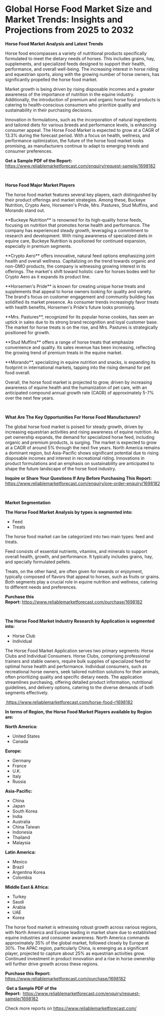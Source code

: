 <p><h1>Global Horse Food Market Size and Market Trends: Insights and Projections from 2025 to 2032</h1></p><p><strong>Horse Food Market Analysis and Latest Trends</strong></p>
<p><p>Horse food encompasses a variety of nutritional products specifically formulated to meet the dietary needs of horses. This includes grains, hay, supplements, and specialized feeds designed to support their health, performance, and overall well-being. The increasing interest in horse riding and equestrian sports, along with the growing number of horse owners, has significantly propelled the horse food market.</p><p>Market growth is being driven by rising disposable incomes and a greater awareness of the importance of nutrition in the equine industry. Additionally, the introduction of premium and organic horse food products is catering to health-conscious consumers who prioritize quality and sustainability in their purchasing decisions.</p><p>Innovation in formulations, such as the incorporation of natural ingredients and tailored diets for various breeds and performance levels, is enhancing consumer appeal. The Horse Food Market is expected to grow at a CAGR of 13.3% during the forecast period. With a focus on health, wellness, and performance optimization, the future of the horse food market looks promising, as manufacturers continue to adapt to emerging trends and consumer preferences.</p></p>
<p><strong>Get a Sample PDF of the Report:&nbsp;</strong> <a href="https://www.reliablemarketforecast.com/enquiry/request-sample/1698182?utm_campaign=3078&utm_medium=2&utm_source=Github&utm_content=ia&utm_term=04042025&utm_id=horse-food">https://www.reliablemarketforecast.com/enquiry/request-sample/1698182</a></p>
<p>&nbsp;</p>
<p><strong>Horse Food Major Market Players</strong></p>
<p><p>The horse food market features several key players, each distinguished by their product offerings and market strategies. Among these, Buckeye Nutrition, Crypto Aero, Horsemen's Pride, Mrs. Pastures, Stud Muffins, and Morando stand out.</p><p>**Buckeye Nutrition** is renowned for its high-quality horse feeds, focusing on nutrition that promotes horse health and performance. The company has experienced steady growth, leveraging a commitment to research and development. With rising awareness of specialized diets in equine care, Buckeye Nutrition is positioned for continued expansion, especially in premium segments.</p><p>**Crypto Aero** offers innovative, natural feed options emphasizing joint health and overall wellness. Capitalizing on the trend towards organic and non-GMO products, the company is witnessing growing interest in its offerings. The market's shift toward holistic care for horses bodes well for Crypto Aero as it expands its product line.</p><p>**Horsemen's Pride** is known for creating unique horse treats and supplements that appeal to horse owners looking for quality and variety. The brand's focus on customer engagement and community building has solidified its market presence. As consumer trends increasingly favor treats with health benefits, Horsemen's Pride's future looks promising.</p><p>**Mrs. Pastures**, recognized for its popular horse cookies, has seen an uptick in sales due to its strong brand recognition and loyal customer base. The market for horse treats is on the rise, and Mrs. Pastures is strategically positioned for growth.</p><p>**Stud Muffins** offers a range of horse treats that emphasize convenience and quality. Its sales revenue has been increasing, reflecting the growing trend of premium treats in the equine market.</p><p>**Morando**, specializing in equine nutrition and snacks, is expanding its footprint in international markets, tapping into the rising demand for pet food overall.</p><p>Overall, the horse food market is projected to grow, driven by increasing awareness of equine health and the humanization of pet care, with an anticipated compound annual growth rate (CAGR) of approximately 5-7% over the next few years.</p></p>
<p>&nbsp;</p>
<p><strong>What Are The Key Opportunities For Horse Food Manufacturers?</strong></p>
<p><p>The global horse food market is poised for steady growth, driven by increasing equestrian activities and rising awareness of equine nutrition. As pet ownership expands, the demand for specialized horse feed, including organic and premium products, is surging. The market is expected to grow at a CAGR of around 5% through the next five years. North America remains a dominant region, but Asia-Pacific shows significant potential due to rising disposable incomes and interest in recreational riding. Innovations in product formulations and an emphasis on sustainability are anticipated to shape the future landscape of the horse food industry.</p></p>
<p><strong>Inquire or Share Your Questions If Any Before Purchasing This Report:</strong> <a href="https://www.reliablemarketforecast.com/enquiry/pre-order-enquiry/1698182?utm_campaign=3078&utm_medium=2&utm_source=Github&utm_content=ia&utm_term=04042025&utm_id=horse-food">https://www.reliablemarketforecast.com/enquiry/pre-order-enquiry/1698182</a></p>
<p>&nbsp;</p>
<p><strong>Market Segmentation</strong></p>
<p><strong>The Horse Food Market Analysis by types is segmented into:</strong></p>
<p><ul><li>Feed</li><li>Treats</li></ul></p>
<p><p>The horse food market can be categorized into two main types: feed and treats. </p><p>Feed consists of essential nutrients, vitamins, and minerals to support overall health, growth, and performance. It typically includes grains, hay, and specially formulated pellets. </p><p>Treats, on the other hand, are often given for rewards or enjoyment, typically composed of flavors that appeal to horses, such as fruits or grains. Both segments play a crucial role in equine nutrition and wellness, catering to different needs and preferences.</p></p>
<p><strong>Purchase this Report:&nbsp;</strong><a href="https://www.reliablemarketforecast.com/purchase/1698182?utm_campaign=3078&utm_medium=2&utm_source=Github&utm_content=ia&utm_term=04042025&utm_id=horse-food">https://www.reliablemarketforecast.com/purchase/1698182</a></p>
<p>&nbsp;</p>
<p><strong>The Horse Food Market Industry Research by Application is segmented into:</strong></p>
<p><ul><li>Horse Club</li><li>Individual</li></ul></p>
<p><p>The Horse Food Market Application serves two primary segments: Horse Clubs and Individual Consumers. Horse Clubs, comprising professional trainers and stable owners, require bulk supplies of specialized feed for optimal horse health and performance. Individual consumers, such as recreational horse owners, seek tailored nutrition solutions for their animals, often prioritizing quality and specific dietary needs. The application streamlines purchasing, offering detailed product information, nutritional guidelines, and delivery options, catering to the diverse demands of both segments effectively.</p></p>
<p><a href="https://www.reliablemarketforecast.com/horse-food-r1698182?utm_campaign=3078&utm_medium=2&utm_source=Github&utm_content=ia&utm_term=04042025&utm_id=horse-food">&nbsp;https://www.reliablemarketforecast.com/horse-food-r1698182</a></p>
<p><strong>In terms of Region, the Horse Food Market Players available by Region are:</strong></p>
<p>
    <p> <strong> North America: </strong>
        <ul>
            <li>United States</li>
            <li>Canada</li>
        </ul>
        </p> 
    <p> <strong> Europe: </strong>
        <ul>
            <li>Germany</li>
            <li>France</li>
            <li>U.K.</li>
            <li>Italy</li>
            <li>Russia</li>
        </ul>
        </p> 
    <p> <strong> Asia-Pacific: </strong>
        <ul>
            <li>China</li>
            <li>Japan</li>
            <li>South Korea</li>
            <li>India</li>
            <li>Australia</li>
            <li>China Taiwan</li>
            <li>Indonesia</li>
            <li>Thailand</li>
            <li>Malaysia</li>
        </ul>
        </p> 
    <p> <strong> Latin America: </strong>
        <ul>
            <li>Mexico</li>
            <li>Brazil</li>
            <li>Argentina Korea</li>
            <li>Colombia</li>
        </ul>
        </p> 
    <p> <strong> Middle East & Africa: </strong>
        <ul>
            <li>Turkey</li>
            <li>Saudi</li>
            <li>Arabia</li>
            <li>UAE</li>
            <li>Korea</li>
        </ul>
    </p>
    </p>
<p><p>The horse food market is witnessing robust growth across various regions, with North America and Europe leading in market share due to established equine industries and consumer awareness. North America commands approximately 35% of the global market, followed closely by Europe at 30%. The APAC region, particularly China, is emerging as a significant player, projected to capture about 25% as equestrian activities grow. Continued investment in product innovation and a rise in horse ownership will further drive growth across these regions.</p></p>
<p><strong>Purchase this Report: </strong><a href="https://www.reliablemarketforecast.com/purchase/1698182?utm_campaign=3078&utm_medium=2&utm_source=Github&utm_content=ia&utm_term=04042025&utm_id=horse-food">https://www.reliablemarketforecast.com/purchase/1698182</a></p>
<p>&nbsp;<strong>Get a Sample PDF of the Report:&nbsp;&nbsp;</strong><a href="https://www.reliablemarketforecast.com/enquiry/request-sample/1698182?utm_campaign=3078&utm_medium=2&utm_source=Github&utm_content=ia&utm_term=04042025&utm_id=horse-food">https://www.reliablemarketforecast.com/enquiry/request-sample/1698182</a></p>
<p><strong></strong></p>
<p>Check more reports on <a href="https://www.reliablemarketforecast.com/?utm_campaign=3078&utm_medium=2&utm_source=Github&utm_content=ia&utm_term=04042025&utm_id=horse-food">https://www.reliablemarketforecast.com/</a></p>